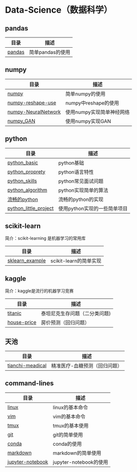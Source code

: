 # Data-Science（数据科学）## pandas目录 | 描述---|---[pandas](https://github.com/lizhe960118/cs231n/blob/master/python_numpy/python_and_numpy.ipynb) | 简单pandas的使用## numpy目录 | 描述---|---[numpy](https://github.com/lizhe960118/cs231n/blob/master/python_numpy/python_and_numpy.ipynb) | 简单numpy的使用[numpy-reshape-use]() | numpy中reshape的使用[numpy-NeuralNetwork]() | 使用numpy实现简单神经网络[numpy_GAN]() | 使用numpy实现GAN## python目录 | 描述---|---[python_basic](https://github.com/lizhe960118/Data-Science/blob/master/python/python-basic.md) | python基础[python_proprety](https://github.com/lizhe960118/Data-Science/blob/master/python/python-property.md) | python语言特性[python_skills](https://github.com/lizhe960118/Data-Science/blob/master/python/python-skills.md) | python常见面试问题[python_algorithm](https://github.com/lizhe960118/Data-Science/blob/master/python/python-algorithm.md) | python实现简单的算法[流畅的python](https://github.com/lizhe960118/Data-Science/tree/master/python/fluent_python/fluent_python.md) | 流畅的python的实现[python_little_project](https://github.com/lizhe960118/Data-Science/blob/master/python/little_python_project/little_python_project.md) | 使用python实现的一些简单项目## scikit-learn简介：scikit-learning 是机器学习的常用库目录 | 描述---|---[sklearn_example](https://github.com/lizhe960118/Data-Science/blob/master/scikit-learn/sklearn_example.ipynb) | scikit-learn的简单实现## kaggle简介：kaggle是流行的机器学习竞赛目录 | 描述---|---[titanic](https://github.com/lizhe960118/Data-Science/tree/master/kaggle/titanic) | 泰坦尼克生存问题（二分类问题)[house-price](https://github.com/lizhe960118/Data-Science/tree/master/kaggle/house-price) | 房价预测（回归问题） ## 天池目录 | 描述---|---[tianchi-meadical](https://github.com/lizhe960118/Data-Science/tree/master/tianchi-medical) | 精准医疗-血糖预测（回归问题）## command-lines目录 | 描述---|---[linux](https://github.com/lizhe960118/Data-Science/blob/master/command-lines/linux-use.md) | linux的基本命令[vim](https://github.com/lizhe960118/Data-Science/blob/master/command-lines/vim/vim-use.md) | vim的基本命令[tmux](https://github.com/lizhe960118/Data-Science/blob/master/command-lines/tmux-use.md) | tmux的基本使用[git](https://github.com/lizhe960118/Data-Science/blob/master/command-lines/git-use.md) | git的简单使用[conda](https://github.com/lizhe960118/Data-Science/blob/master/command-lines/conda-use.md) | conda的使用[markdown](https://github.com/lizhe960118/Data-Science/blob/master/command-lines/markdown-use.md) | markdown的简单使用[jupyter-notebook](https://github.com/lizhe960118/Data-Science/blob/master/command-lines/jupyter-notebook-use.md) | jupyter-notebook的使用
